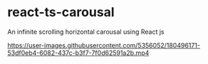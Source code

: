 # react-ts-carousal

An infinite scrolling horizontal carousal using React js


https://user-images.githubusercontent.com/5356052/180496171-53df0eb4-6082-437c-b3f7-7f0d62591a2b.mp4

